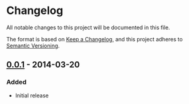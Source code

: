 # Changelog

All notable changes to this project will be documented in this file.

The format is based on [Keep a Changelog](https://keepachangelog.com/en/1.1.0/),
and this project adheres to
[Semantic Versioning](https://semver.org/spec/v2.0.0.html).

## [0.0.1] - 2014-03-20

### Added

- Initial release

[0.0.1]: https://github.com/shapeshed/wenmoon/releases/tag/0.0.1
